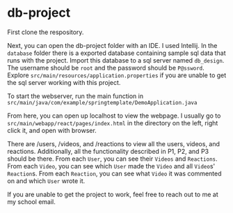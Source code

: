 # db-project

First clone the respository. 

Next, you can open the db-project folder with an IDE. I used Intellij. In the `database` folder there is a exported database containing sample sql data that runs with the project. Import this database to a sql server named `db_design`. The username should be `root` and the password should be `P@ssword`. Explore `src/main/resources/application.properties` if you are unable to get the sql server working with this project.

To start the webserver, run the main function in `src/main/java/com/example/springtemplate/DemoApplication.java`

From here, you can open up localhost to view the webpage. I usually go to `src/main/webapp/react/pages/index.html` in the directory on the left, right click it, and open with browser.

There are /users, /videos, and /reactions to view all the users, videos, and reactions. Additionally, all the functionality described in P1, P2, and P3 should be there. From each `User`, you can see their `Videos` and `Reactions`. From each `Video`, you can see which `User` made the `Video` and all `Video`s' `Reaction`s. From each `Reaction`, you can see what `Video` it was commented on and which `User` wrote it.

If you are unable to get the project to work, feel free to reach out to me at my school email.
